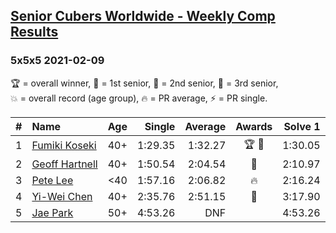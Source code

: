 <style>table {white-space: nowrap;}</style>
<link rel="stylesheet" type="text/css" href="/scw-comp/css/flags.css" />

## [Senior Cubers Worldwide - Weekly Comp Results](/scw-comp/results/)
### 5x5x5 2021-02-09

<span style="white-space: nowrap;">🏆 = overall winner</span>, <span style="white-space: nowrap;">🥇 = 1st senior</span>, <span style="white-space: nowrap;">🥈 = 2nd senior</span>, <span style="white-space: nowrap;">🥉 = 3rd senior</span>, <span style="white-space: nowrap;">💥 = overall record (age group)</span>, <span style="white-space: nowrap;">🔥 = PR average</span>, <span style="white-space: nowrap;">⚡ = PR single</span>.

| # | Name | Age | Single | Average | Awards | Solve 1 | Solve 2 | Solve 3 | Solve 4 | Solve 5 | Video |
| :--: | :-- | :--: | --: | --: | :--: | --: | --: | --: | --: | --: | :-- |
| 1 | [Fumiki Koseki](../../persons/fumiki_koseki/555.md) | 40+ | 1:29.35 | 1:32.27 | 🏆 🥇 | 1:30.05 | 1:35.46 | 1:35.12 | 1:31.65 | 1:29.35 | [Desktop](https://www.facebook.com/events/1072787469872680/permalink/1076741959477231) / [Mobile](https://m.facebook.com/events/1072787469872680?view=permalink&id=1076741959477231) |
| 2 | [Geoff Hartnell](../../persons/geoff_hartnell/555.md) | 40+ | 1:50.54 | 2:04.54 | 🥈 | 2:10.97 | 1:55.80 | 1:50.54 | 2:42.45 | 2:06.86 | [Desktop](https://www.facebook.com/events/1072787469872680/permalink/1074324703052290) / [Mobile](https://m.facebook.com/events/1072787469872680?view=permalink&id=1074324703052290) |
| 3 | [Pete Lee](../../persons/pete_lee/555.md) | <40 | 1:57.16 | 2:06.82 | 🔥 | 2:16.24 | 2:03.80 | 2:00.41 | 1:57.16 | 2:32.34 | [Desktop](https://www.facebook.com/events/1072787469872680/permalink/1074367563048004) / [Mobile](https://m.facebook.com/events/1072787469872680?view=permalink&id=1074367563048004) |
| 4 | [Yi-Wei Chen](../../persons/yi_wei_chen/555.md) | 40+ | 2:35.76 | 2:51.15 | 🥉 | 3:17.90 | 2:35.76 | 2:39.80 | DNS | DNS | [Desktop](https://www.facebook.com/events/1072787469872680/permalink/1074298809721546) / [Mobile](https://m.facebook.com/events/1072787469872680?view=permalink&id=1074298809721546) |
| 5 | [Jae Park](../../persons/jae_park/555.md) | 50+ | 4:53.26 | DNF |  | 4:53.26 | 5:05.35 | DNS | DNS | DNS | [Desktop](https://www.facebook.com/events/1072787469872680/permalink/1073722003112560) / [Mobile](https://m.facebook.com/events/1072787469872680?view=permalink&id=1073722003112560) |

<!-- Global site tag (gtag.js) - Google Analytics -->
<script async src="https://www.googletagmanager.com/gtag/js?id=UA-86348435-3"></script>
<script>window.dataLayer = window.dataLayer || []; function gtag() {dataLayer.push(arguments);} gtag('js', new Date()); gtag('config', 'UA-86348435-3');</script>
